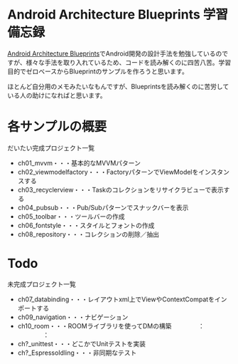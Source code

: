 # Android Architecture Blueprints 学習備忘録

[Android Architecture Blueprints](https://github.com/android/architecture-samples)でAndroid開発の設計手法を勉強しているのですが、様々な手法を取り入れているため、コードを読み解くのに四苦八苦。学習目的でゼロベースからBlueprintのサンプルを作ろうと思います。

ほとんど自分用のメモみたいなもんですが、Blueprintsを読み解くのに苦労している人の助けになればと思います。

# 各サンプルの概要

だいたい完成プロジェクト一覧

- ch01_mvvm・・・基本的なMVVMパターン
- ch02_viewmodelfactory・・・FactoryパターンでViewModelをインスタンスする
- ch03_recyclerview・・・Taskのコレクションをリサイクラビューで表示する
- ch04_pubsub・・・Pub/Subパターンでスナックバーを表示
- ch05_toolbar・・・ツールバーの作成
- ch06_fontstyle・・・スタイルとフォントの作成
- ch08_repository・・・コレクションの削除／抽出

# Todo

未完成プロジェクト一覧

- ch07_databinding・・・レイアウトxml上でViewやContextCompatをインポートする
- ch09_navigation・・・ナビゲーション
- ch10_room・・・ROOMライブラリを使ってDMの構築
　　　　：
　　　　：
- ch?_unittest・・・どこかでUnitテストを実装
- ch?_EspressoIdling・・・非同期なテスト


